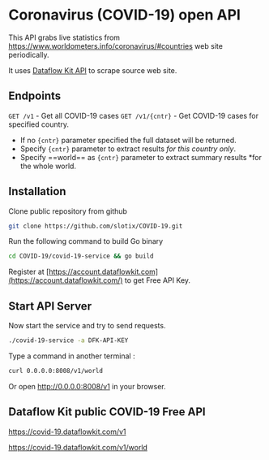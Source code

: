 # Coronavirus (COVID-19) open API

This API grabs live statistics from  https://www.worldometers.info/coronavirus/#countries web site periodically. 

It uses [Dataflow Kit API](https://dataflowkit.com) to scrape source web site. 

## Endpoints

`GET /v1` - Get all COVID-19 cases
`GET /v1/{cntr}` - Get COVID-19 cases for specified country. 

- If no `{cntr}` parameter specified the full dataset will be returned.
- Specify `{cntr}` parameter to extract results *for this country only*.
- Specify ==world== as `{cntr}` parameter to extract summary results *for the whole world.

## Installation

Clone public repository from github

```bash
git clone https://github.com/slotix/COVID-19.git
```

Run the following command to build Go binary

```bash
cd COVID-19/covid-19-service && go build
```

Register at [https://account.dataflowkit.com](https://account.dataflowkit.com/) to get Free API Key. 

## Start API Server

Now start the service and try to send requests.

```bash
./covid-19-service -a DFK-API-KEY
```

Type a command in another terminal :

```bash
curl 0.0.0.0:8008/v1/world
```

Or open  http://0.0.0.0:8008/v1 in your browser. 

## Dataflow Kit public COVID-19 Free API

https://covid-19.dataflowkit.com/v1

https://covid-19.dataflowkit.com/v1/world